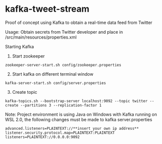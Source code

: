 # kafka-tweet-stream

Proof of concept using Kafka to obtain a real-time data feed from Twitter 

Usage:
Obtain secrets from Twitter developer and place in /src/main/resources/properties.xml 

Starting Kafka 
1. Start zookeeper 
```
zookeeper-server-start.sh config/zookeeper.properties
```
2. Start kafka on different terminal window
```
kafka-server-start.sh config/server.properties
```
3. Create topic
```
kafka-topics.sh --bootstrap-server localhost:9092 --topic twitter --create --partitions 3 --replication-factor 1
```
Note: Project environment is using Java on Windows with Kafka running on WSL 2.0, the following changes must be made to kafka server.properties
```
advanced.listeners=PLAINTEXT://**insert your own ip address**
listener.security.protocol.map=PLAINTEXT:PLAINTEXT
listeners=PLAINTEXT://0.0.0.0:9092
```
